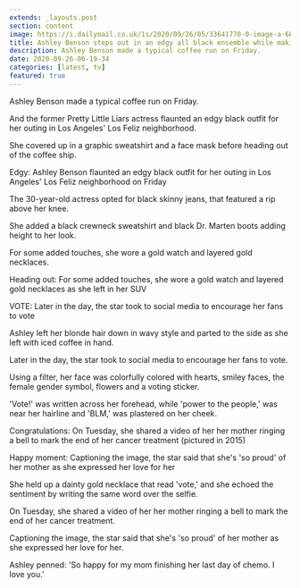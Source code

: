 ```yaml
---
extends: _layouts.post
section: content
image: https://i.dailymail.co.uk/1s/2020/09/26/05/33641770-0-image-a-68_1601095953470.jpg 
title: Ashley Benson steps out in an edgy all black ensemble while making a coffee run in Los Feliz 
description: Ashley Benson made a typical coffee run on Friday. 
date: 2020-09-26-06-19-34 
categories: [latest, tv] 
featured: true 
--- 
```

Ashley Benson made a typical coffee run on Friday. 

And the former Pretty Little Liars actress flaunted an edgy black outfit for her outing in Los Angeles' Los Feliz neighborhood. 

She covered up in a graphic sweatshirt and a face mask before heading out of the coffee ship. 

Edgy: Ashley Benson flaunted an edgy black outfit for her outing in Los Angeles' Los Feliz neighborhood on Friday

The 30-year-old actress opted for black skinny jeans, that featured a rip above her knee. 

She added a black crewneck sweatshirt and black Dr. Marten boots adding height to her look. 

For some added touches, she wore a gold watch and layered gold necklaces. 

Heading out: For some added touches, she wore a gold watch and layered gold necklaces as she left in her SUV

VOTE: Later in the day, the star took to social media to encourage her fans to vote 

Ashley left her blonde hair down in wavy style and parted to the side as she left with iced coffee in hand. 

Later in the day, the star took to social media to encourage her fans to vote. 

Using a filter, her face was colorfully colored with hearts, smiley faces, the female gender symbol, flowers and a voting sticker.

'Vote!' was written across her forehead, while 'power to the people,' was near her hairline and 'BLM,' was plastered on her cheek. 

Congratulations: On Tuesday, she shared a video of her her mother ringing a bell to mark the end of her cancer treatment (pictured in 2015)

Happy moment: Captioning the image, the star said that she's 'so proud' of her mother as she expressed her love for her 

She held up a dainty gold necklace that read 'vote,' and she echoed the sentiment by writing the same word over the selfie. 

On Tuesday, she shared a video of her her mother ringing a bell to mark the end of her cancer treatment. 

Captioning the image, the star said that she's 'so proud' of her mother as she expressed her love for her. 

Ashley penned: 'So happy for my mom finishing her last day of chemo. I love you.' 

